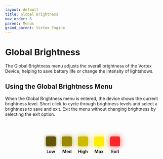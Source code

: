 ```yaml
---
layout: default
title: Global Brightness
nav_order: 6
parent: Menus
grand_parent: Vortex Engine
---
```


<style>
  .brightness-container {
    display: flex;
    justify-content: center;
    align-items: center;
    gap: 20px; /* Adds space between each brightness option */
    margin-bottom: 16px;
    margin-top: 64px;
  }

  .brightness-box {
    width: 32px;
    height: 32px;
    border-radius: 4px;
    display: inline-block;
    box-shadow: 0 0 20px rgba(0, 0, 0, 0.8);
  }

  .yellow-1 {
    background-color: #665500;
    box-shadow: 0 0 10px rgba(102, 85, 0, 0.8);
  }

  .yellow-2 {
    background-color: #998800;
    box-shadow: 0 0 15px rgba(153, 136, 0, 0.8);
  }

  .yellow-3 {
    background-color: #ccbb00;
    box-shadow: 0 0 20px rgba(204, 187, 0, 0.8);
  }

  .yellow-4 {
    background-color: #ffee00;
    box-shadow: 0 0 25px rgba(255, 238, 0, 0.8);
  }

  .red-blink {
    background-color: #ff0000;
    box-shadow: 0 0 20px rgba(255, 0, 0, 0.8);
    animation: blink 1s infinite;
  }

  @keyframes blink {
    50% { opacity: 0; }
  }

  .brightness-label {
    text-align: center;
    margin-top: 8px;
  }
</style>

# Global Brightness

The Global Brightness menu adjusts the overall brightness of the Vortex Device, helping to save battery life or change the intensity of lightshows.

## Using the Global Brightness Menu

When the Global Brightness menu is entered, the device shows the current brightness level. Short click to cycle through brightness levels and select a brightness to save and exit. Exit the menu without changing brightness by selecting the exit option.


<div class="brightness-container">
  <div>
    <div class="brightness-box yellow-1"></div>
    <div class="brightness-label"><strong>Low</strong></div>
  </div>
  <div>
    <div class="brightness-box yellow-2"></div>
    <div class="brightness-label"><strong>Med</strong></div>
  </div>
  <div>
    <div class="brightness-box yellow-3"></div>
    <div class="brightness-label"><strong>High</strong></div>
  </div>
  <div>
    <div class="brightness-box yellow-4"></div>
    <div class="brightness-label"><strong>Max</strong></div>
  </div>
  <div>
    <div class="brightness-box red-blink"></div>
    <div class="brightness-label"><strong>Exit</strong></div>
  </div>
</div>
